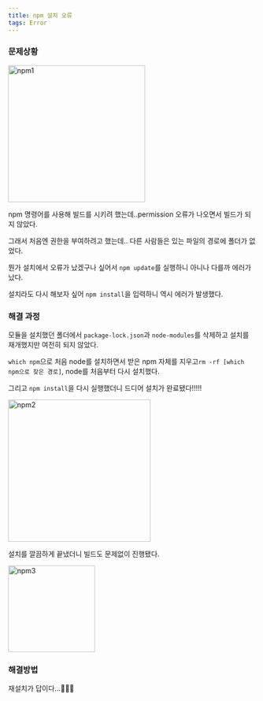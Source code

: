 ```yaml
---
title: npm 설치 오류
tags: Error
---
```


### 문제상황

<img width="278" alt="npm1" src="https://user-images.githubusercontent.com/102038283/193777715-39025b72-4d8b-47c8-aae1-a2fb262d4053.png">

npm 명령어를 사용해 빌드를 시키려 했는데..permission 오류가 나오면서 빌드가 되지 않았다.

그래서 처음엔 권한을 부여하려고 했는데.. 다른 사람들은 있는 파일의 경로에 폴더가 없었다.

뭔가 설치에서 오류가 났겠구나 싶어서 `npm update`를 실행하니 아니나 다를까 에러가 났다.

설치라도 다시 해보자 싶어 `npm install`을 입력하니 역시 에러가 발생했다.

### 해결 과정

모듈을 설치했던 폴더에서 `package-lock.json`과 `node-modules`를 삭제하고 설치를 재개했지만 여전히 되지 않았다.

`which npm`으로 처음 node를 설치하면서 받은 npm 자체를 지우고`rm -rf [which npm으로 찾은 경로]`, node를 처음부터 다시 설치했다.

그리고 `npm install`을 다시 실행했더니 드디어 설치가 완료됐다!!!!!

<img width="289" alt="npm2" src="https://user-images.githubusercontent.com/102038283/193777834-bab73e3e-47b7-48b5-82b9-9e667a0a3ead.png">

설치를 깔끔하게 끝냈더니 빌드도 문제없이 진행됐다.

<img width="176" alt="npm3" src="https://user-images.githubusercontent.com/102038283/193777920-7536aa3e-50be-4ed1-a2bb-f8988cc3012d.png">

### 해결방법
재설치가 답이다...🥲🥲🥲

